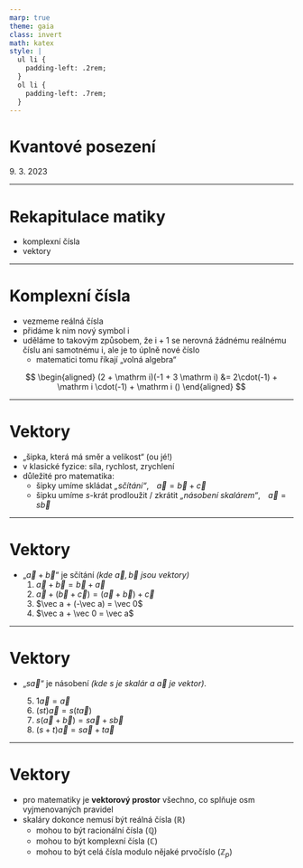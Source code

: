 ```yaml
---
marp: true
theme: gaia
class: invert
math: katex
style: |
  ul li {
    padding-left: .2rem;
  }
  ol li {
    padding-left: .7rem;
  }
---
```


# Kvantové posezení
9\. 3. 2023

---

# Rekapitulace matiky
  * komplexní čísla
  * vektory

---

# Komplexní čísla
 * vezmeme reálná čísla
 * přidáme k nim nový symbol $\mathrm i$
 * uděláme to takovým způsobem, že $\mathrm i + 1$ se nerovná žádnému reálnému číslu ani samotnému $\mathrm i$, ale je to úplně nové číslo
   - matematici tomu říkají „volná algebra“

$$
\begin{aligned}
 (2 + \mathrm i)(-1 + 3 \mathrm i) &= 2\cdot(-1) + \mathrm i \cdot(-1) + \mathrm i ()
\end{aligned}
$$

---

# Vektory
 * „šipka, která má směr a velikost“ (ou jé!)
 * v klasické fyzice: síla, rychlost, zrychlení
 * důležité pro matematika:
   * šipky umíme skládat
     _„sčítání“_, $\vec a = \vec b + \vec c$
   * šipku umíme $s$-krát prodloužit / zkrátit
     _„násobení skalárem“_, $\vec a = s\vec b$

---
# Vektory
 * „$\vec a + \vec b$“ je sčítání _(kde $\vec a, \vec b$ jsou vektory)_
    1. $\vec a + \vec b = \vec b + \vec a$
    2. $\vec a + (\vec b + \vec c) = (\vec a + \vec b) + \vec c$
    3. $\vec a + (-\vec a) = \vec 0$
    4. $\vec a + \vec 0 = \vec a$
---
# Vektory
 * „$s\vec a$“ je násobení _(kde $s$ je skalár a $\vec a$ je vektor)_.

    5. $1\vec a = \vec a$
    6. $(st)\vec a = s(t\vec a)$
    7. $s(\vec a + \vec b) = s\vec a + s\vec b$
    8. $(s + t)\vec a = s\vec a + t\vec a$

---
# Vektory
 - pro matematiky je **vektorový prostor** všechno, co splňuje osm vyjmenovaných pravidel
 - skaláry dokonce nemusí být reálná čísla ($\mathbb R$)
    * mohou to být racionální čísla ($\mathbb Q$)
    * mohou to být komplexní čísla ($\mathbb C$)
    * mohou to být celá čísla modulo nějaké prvočíslo ($\mathbb Z_p$)

